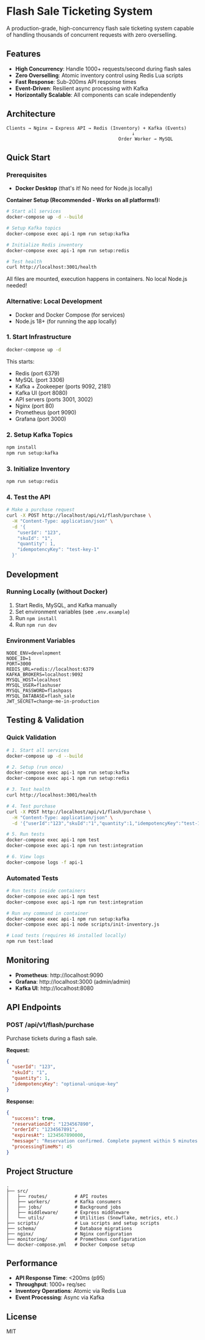 # Flash Sale Ticketing System

A production-grade, high-concurrency flash sale ticketing system capable of handling thousands of concurrent requests with zero overselling.

## Features

- **High Concurrency**: Handle 1000+ requests/second during flash sales
- **Zero Overselling**: Atomic inventory control using Redis Lua scripts
- **Fast Response**: Sub-200ms API response times
- **Event-Driven**: Resilient async processing with Kafka
- **Horizontally Scalable**: All components can scale independently

## Architecture

```
Clients → Nginx → Express API → Redis (Inventory) + Kafka (Events)
                                              ↓
                                         Order Worker → MySQL
```

## Quick Start

### Prerequisites

- **Docker Desktop** (that's it! No need for Node.js locally)

**Container Setup (Recommended - Works on all platforms!):**
```bash
# Start all services
docker-compose up -d --build

# Setup Kafka topics
docker-compose exec api-1 npm run setup:kafka

# Initialize Redis inventory
docker-compose exec api-1 npm run setup:redis

# Test health
curl http://localhost:3001/health
```

All files are mounted, execution happens in containers. No local Node.js needed!

### Alternative: Local Development

- Docker and Docker Compose (for services)
- Node.js 18+ (for running the app locally)

### 1. Start Infrastructure

```bash
docker-compose up -d
```

This starts:
- Redis (port 6379)
- MySQL (port 3306)
- Kafka + Zookeeper (ports 9092, 2181)
- Kafka UI (port 8080)
- API servers (ports 3001, 3002)
- Nginx (port 80)
- Prometheus (port 9090)
- Grafana (port 3000)

### 2. Setup Kafka Topics

```bash
npm install
npm run setup:kafka
```

### 3. Initialize Inventory

```bash
npm run setup:redis
```

### 4. Test the API

```bash
# Make a purchase request
curl -X POST http://localhost/api/v1/flash/purchase \
  -H "Content-Type: application/json" \
  -d '{
    "userId": "123",
    "skuId": "1",
    "quantity": 1,
    "idempotencyKey": "test-key-1"
  }'
```

## Development

### Running Locally (without Docker)

1. Start Redis, MySQL, and Kafka manually
2. Set environment variables (see `.env.example`)
3. Run `npm install`
4. Run `npm run dev`

### Environment Variables

```env
NODE_ENV=development
NODE_ID=1
PORT=3000
REDIS_URL=redis://localhost:6379
KAFKA_BROKERS=localhost:9092
MYSQL_HOST=localhost
MYSQL_USER=flashuser
MYSQL_PASSWORD=flashpass
MYSQL_DATABASE=flash_sale
JWT_SECRET=change-me-in-production
```

## Testing & Validation

### Quick Validation

```bash
# 1. Start all services
docker-compose up -d --build

# 2. Setup (run once)
docker-compose exec api-1 npm run setup:kafka
docker-compose exec api-1 npm run setup:redis

# 3. Test health
curl http://localhost:3001/health

# 4. Test purchase
curl -X POST http://localhost/api/v1/flash/purchase \
  -H "Content-Type: application/json" \
  -d '{"userId":"123","skuId":"1","quantity":1,"idempotencyKey":"test-1"}'

# 5. Run tests
docker-compose exec api-1 npm test
docker-compose exec api-1 npm run test:integration

# 6. View logs
docker-compose logs -f api-1
```

### Automated Tests

```bash
# Run tests inside containers
docker-compose exec api-1 npm test
docker-compose exec api-1 npm run test:integration

# Run any command in container
docker-compose exec api-1 npm run setup:kafka
docker-compose exec api-1 node scripts/init-inventory.js

# Load tests (requires k6 installed locally)
npm run test:load
```

## Monitoring

- **Prometheus**: http://localhost:9090
- **Grafana**: http://localhost:3000 (admin/admin)
- **Kafka UI**: http://localhost:8080

## API Endpoints

### POST /api/v1/flash/purchase

Purchase tickets during a flash sale.

**Request:**
```json
{
  "userId": "123",
  "skuId": "1",
  "quantity": 1,
  "idempotencyKey": "optional-unique-key"
}
```

**Response:**
```json
{
  "success": true,
  "reservationId": "1234567890",
  "orderId": "1234567891",
  "expiresAt": 1234567890000,
  "message": "Reservation confirmed. Complete payment within 5 minutes.",
  "processingTimeMs": 45
}
```

## Project Structure

```
.
├── src/
│   ├── routes/          # API routes
│   ├── workers/         # Kafka consumers
│   ├── jobs/            # Background jobs
│   ├── middleware/      # Express middleware
│   └── utils/           # Utilities (Snowflake, metrics, etc.)
├── scripts/             # Lua scripts and setup scripts
├── schema/              # Database migrations
├── nginx/               # Nginx configuration
├── monitoring/          # Prometheus configuration
└── docker-compose.yml   # Docker Compose setup
```

## Performance

- **API Response Time**: <200ms (p95)
- **Throughput**: 1000+ req/sec
- **Inventory Operations**: Atomic via Redis Lua
- **Event Processing**: Async via Kafka

## License

MIT

